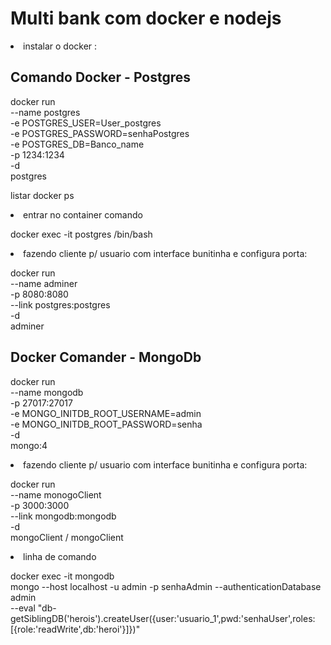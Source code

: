 <h1> Multi bank com docker e nodejs </h1>

<li> instalar o docker :

<h2>Comando Docker - Postgres</h2>

  docker run \
  --name postgres \
  -e POSTGRES_USER=User_postgres \
  -e POSTGRES_PASSWORD=senhaPostgres \
  -e POSTGRES_DB=Banco_name \
  -p 1234:1234  \
  -d \
  postgres

listar docker ps

<li> entrar no container comando

docker exec -it postgres /bin/bash

<li> fazendo cliente p/ usuario com interface bunitinha e configura porta:

docker run \
  --name adminer \
  -p 8080:8080 \
  --link postgres:postgres \
  -d \
  adminer

<h2> Docker Comander - MongoDb </h2>

docker run \
 --name mongodb \
 -p 27017:27017 \
 -e MONGO_INITDB_ROOT_USERNAME=admin \
 -e MONGO_INITDB_ROOT_PASSWORD=senha \
 -d \
  mongo:4

<li> fazendo cliente p/ usuario com interface bunitinha e configura porta:

docker run \
 --name monogoClient \
  -p 3000:3000 \
  --link mongodb:mongodb \
  -d \
  mongoClient / mongoClient

  <li> linha de comando

docker exec -it mongodb \
 mongo --host localhost -u admin -p senhaAdmin --authenticationDatabase admin \
--eval "db-getSiblingDB('herois').createUser({user:'usuario_1',pwd:'senhaUser',roles:[{role:'readWrite',db:'heroi'}]})"
